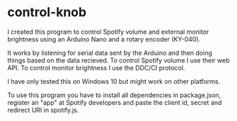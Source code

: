 # control-knob

I created this program to control Spotify volume and external monitor brightness using an Arduino Nano and a rotary encoder (KY-040).

It works by listening for serial data sent by the Arduino and then doing things based on the data recieved. To control Spotify volume I use their web API. To control monitor brightness I use the DDC/CI protocol.

I have only tested this on Windows 10 but might work on other platforms.

To use this program you have to install all dependencies in package.json, register an "app" at Spotify developers and paste the client id, secret and redirect URI in spotify.js.
